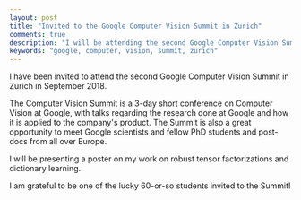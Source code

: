 ```yaml
---
layout: post
title: "Invited to the Google Computer Vision Summit in Zurich"
comments: true
description: "I will be attending the second Google Computer Vision Summit in Zurich."
keywords: "google, computer, vision, summit, zurich"
---
```


I have been invited to attend the second Google Computer Vision Summit in Zurich
in September 2018.

The Computer Vision Summit is a 3-day short conference on Computer Vision at
Google, with talks regarding the research done at Google and how it is applied
to the company's product. The Summit is also a great opportunity to meet Google
scientists and fellow PhD students and post-docs from all over Europe.

I will be presenting a poster on my work on robust tensor factorizations and
dictionary learning.

I am grateful to be one of the lucky 60-or-so students invited to the Summit!
